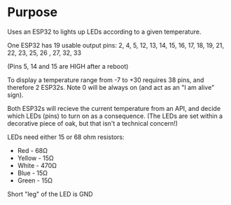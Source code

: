 # Purpose

Uses an ESP32 to lights up LEDs according to a given temperature.

One ESP32 has 19 usable output pins:
2, 4, 5, 12, 13, 14, 15, 16, 17, 18, 19, 21, 22, 23, 25, 26 , 27, 32, 33

(Pins 5, 14 and 15 are HIGH after a reboot)

To display a temperature range from -7 to +30 requires 38 pins, and therefore 2 ESP32s.  Note 0 will be always on (and act as an "I am alive" sign).

Both ESP32s will recieve the current temperature from an API, and decide which LEDs (pins) to turn on as a consequence.  (The LEDs are set within a decorative piece of oak, but that isn't a technical concern!)

LEDs need either 15 or 68 ohm resistors:
* Red - 68Ω
* Yellow - 15Ω
* White - 470Ω
* Blue - 15Ω
* Green - 15Ω

Short "leg" of the LED is GND


